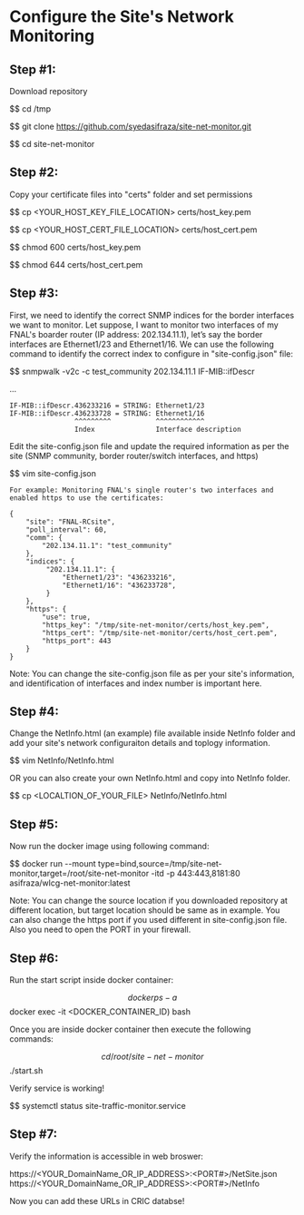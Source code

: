 # Configure the Site's Network Monitoring
## Step #1:
  Download repository

  $$ cd /tmp
  
  $$ git clone https://github.com/syedasifraza/site-net-monitor.git
  
  $$ cd site-net-monitor

## Step #2:
  Copy your certificate files into "certs" folder and set permissions

  $$ cp <YOUR_HOST_KEY_FILE_LOCATION> certs/host_key.pem
  
  $$ cp <YOUR_HOST_CERT_FILE_LOCATION> certs/host_cert.pem

  $$ chmod 600 certs/host_key.pem

  $$ chmod 644 certs/host_cert.pem

## Step #3:
  
  First, we need to identify the correct SNMP indices for the border interfaces we want to monitor. Let suppose, I want to monitor two interfaces of my FNAL's boarder router (IP address: 202.134.11.1), let’s say the border interfaces are Ethernet1/23 and Ethernet1/16.  We can use the following command to identify the correct index to configure in "site-config.json" file:

  $$ snmpwalk -v2c -c test_community 202.134.11.1 IF-MIB::ifDescr

  ...
  
    IF-MIB::ifDescr.436233216 = STRING: Ethernet1/23
    IF-MIB::ifDescr.436233728 = STRING: Ethernet1/16
                    ^^^^^^^^^           ^^^^^^^^^^^^       
                    Index               Interface description


  Edit the site-config.json file and update the required information as per the site (SNMP community, border router/switch interfaces, and https)
  
  $$ vim site-config.json 
  
    For example: Monitoring FNAL's single router's two interfaces and enabled https to use the certificates:
    
    {
        "site": "FNAL-RCsite",
        "poll_interval": 60,
        "comm": {
            "202.134.11.1": "test_community"
        },
        "indices": {
             "202.134.11.1": {
                 "Ethernet1/23": "436233216",
                 "Ethernet1/16": "436233728",
             }
        },
        "https": {
            "use": true,
            "https_key": "/tmp/site-net-monitor/certs/host_key.pem",
            "https_cert": "/tmp/site-net-monitor/certs/host_cert.pem",
            "https_port": 443
        }
    }


   Note: You can change the site-config.json file as per your site's information, and identification of interfaces and index number is important here.
  
## Step #4:
  Change the NetInfo.html (an example) file available inside NetInfo folder and add your site's network configuraiton details and toplogy information. 

  $$ vim NetInfo/NetInfo.html

  OR you can also create your own NetInfo.html and copy into NetInfo folder.

  $$ cp <LOCALTION_OF_YOUR_FILE> NetInfo/NetInfo.html 


## Step #5:
  Now run the docker image using following command:

  $$ docker run --mount type=bind,source=/tmp/site-net-monitor,target=/root/site-net-monitor -itd -p 443:443,8181:80 asifraza/wlcg-net-monitor:latest

  Note:
    You can change the source location if you downloaded repository at different location, but target location should be same as in example.
    You can also change the https port if you used different in site-config.json file. Also you need to open the PORT in your firewall. 
  

## Step #6:
  Run the start script inside docker container:

  $$ docker ps -a
  $$ docker exec -it <DOCKER_CONTAINER_ID) bash

  Once you are inside docker container then execute the following commands:

  $$ cd /root/site-net-monitor
  $$ ./start.sh

  Verify service is working!

  $$ systemctl status site-traffic-monitor.service

## Step #7:
  Verify the information is accessible in web broswer:

  https://<YOUR_DomainName_OR_IP_ADDRESS>:<PORT#>/NetSite.json
  https://<YOUR_DomainName_OR_IP_ADDRESS>:<PORT#>/NetInfo
  


Now you can add these URLs in CRIC databse!


  
